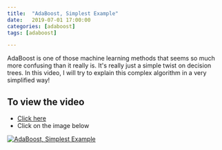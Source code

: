 ```yaml
---
title:  "AdaBoost, Simplest Example"
date:   2019-07-01 17:00:00
categories: [adaboost]
tags: [adaboost]

---
```


AdaBoost is one of those machine learning methods that seems so much more confusing than it really is. It's really just a simple twist on decision trees. In this video, I will try to explain this complex algorithm in a very simplified way!

## To view the video
* [Click here](https://youtu.be/9CPsYsB4OLI)
* Click on the image below

[![AdaBoost, Simplest Example](http://img.youtube.com/vi/9CPsYsB4OLI/0.jpg)](http://www.youtube.com/watch?v=9CPsYsB4OLI)